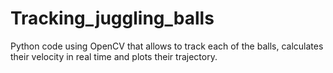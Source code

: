 # Tracking_juggling_balls
Python code using OpenCV that allows to track each of the balls, calculates their velocity in real time and plots their trajectory.
